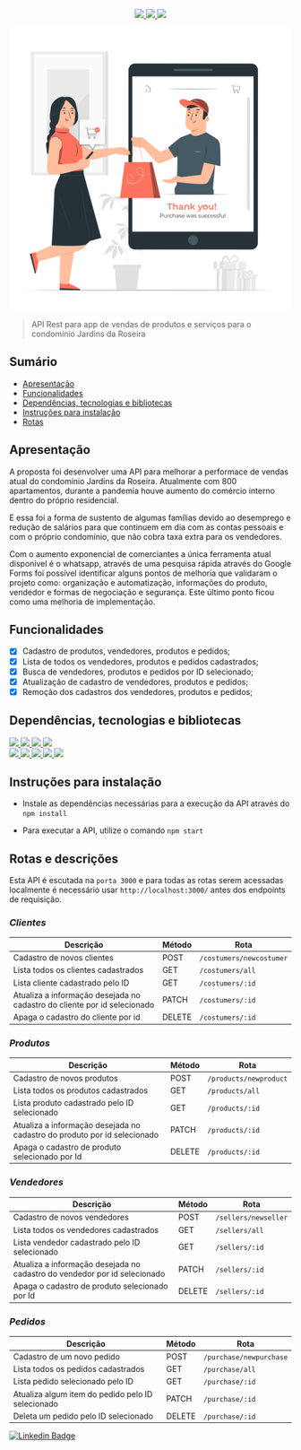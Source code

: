 <p align="center">
  <a>
    <a href="https://on12-api-final-meu-pet-pe.herokuapp.com/"><img src="https://img.shields.io/badge/deploy-heroku.com-blue">
    <a href="https://www.mongodb.com/cloud/atlas"><img src="https://img.shields.io/badge/database-mongodb.com-blue">
    <a href="https://nodejs.org/pt-br/"><img src="https://img.shields.io/badge/node-v12.18.3-blue">
  </a>
</p>

![ROSEIRAS-SHOPPING](https://github.com/aline0310/projetofinal-Reprograma/blob/master/img/In%20no%20time-pana.png)

> API Rest para app de vendas de produtos e serviços para o condomínio Jardins da Roseira

## **Sumário**

- [Apresentação](#apresentação)
- [Funcionalidades](#funcionalidades)
- [Dependências, tecnologias e bibliotecas](#dependências-tecnologias-e-bibliotecas)
- [Instruções para instalação](#instruções-para-instalação)
- [Rotas](#rotas)

## **Apresentação**

A proposta foi desenvolver uma API para melhorar a performace de vendas atual do condomínio Jardins da Roseira. Atualmente com 800 apartamentos, durante a pandemia houve aumento do comércio interno dentro do próprio residencial.

E essa foi a forma de sustento de algumas famílias devido ao desemprego e redução de salários para que continuem em dia com as contas pessoais e com o próprio condomínio, que não cobra taxa extra para os vendedores.

 Com o aumento exponencial de comerciantes a única ferramenta atual disponível é o whatsapp, através de uma pesquisa rápida através do Google Forms foi possível identificar alguns pontos de melhoria que validaram o projeto como: organização e automatização, informações do produto, vendedor e formas de negociação e segurança. Este último ponto ficou como uma melhoria de implementação.



## **Funcionalidades**

- [x] Cadastro de produtos, vendedores, produtos e pedidos;
- [X] Lista de todos os vendedores, produtos e pedidos cadastrados;
- [x] Busca de vendedores, produtos e pedidos por ID selecionado;
- [X] Atualização de cadastro de vendedores, produtos e pedidos;
- [X] Remoção dos cadastros dos vendedores, produtos e pedidos;

## **Dependências, tecnologias e bibliotecas**

<p align="left">
  <a>
    <a href="https://git-scm.com/"><img src="https://img.shields.io/badge/Git/GitHub-blue">
    <a href="https://nodejs.org/pt-br/"><img src="https://img.shields.io/badge/NodeJS-blue">
    <a href="https://www.mongodb.com/cloud/atlas"><img src="https://img.shields.io/badge/MongoDB%20Atlas-blue">
    <a href="https://herokuapp.com/"><img src="https://img.shields.io/badge/Heroku-blue">
    <br/>
    <a href="https://www.npmjs.com/"><img src="https://img.shields.io/badge/npm-6.14.6-lightblue">
    <a href="https://expressjs.com/pt-br/"><img src="https://img.shields.io/badge/express-4.17.1-lightblue">
    <a href="https://mongoosejs.com/"><img src="https://img.shields.io/badge/mongoose-5.10.17-lightblue">
    <a href="https://www.npmjs.com/package/dotenv-safe"><img src="https://img.shields.io/badge/dotenv-8.2.0-lightblue">
    <a href="https://www.npmjs.com/package/nodemon"><img src="https://img.shields.io/badge/nodemon-2.0.6-lightblue">
  </a> 
</p>

## **Instruções para instalação**

- Instale as dependências necessárias para a execução da API através do `npm install`

- Para executar a API, utilize o comando `npm start`


## **Rotas e descrições**

Esta API é escutada na `porta 3000` e para todas as rotas serem acessadas localmente é necessário usar `http://localhost:3000/` antes dos endpoints de requisição.

### _Clientes_

| Descrição                                                    | Método | Rota                     |
| ------------------------------------------------------------ | ------ | ------------------------ |
| Cadastro de novos clientes                                   | POST   | `/costumers/newcostumer` |
| Lista todos os clientes cadastrados                          | GET    | `/costumers/all`         |
| Lista cliente cadastrado pelo ID                             | GET    | `/costumers/:id`         |
| Atualiza a informação desejada no cadastro do cliente por id selecionado | PATCH  | `/costumers/:id`         |
| Apaga o cadastro do cliente por id                           | DELETE | `/costumers/:id`         |


### _Produtos_

| Descrição                                                    | Método | Rota                   |
| ------------------------------------------------------------ | ------ | ---------------------- |
| Cadastro de novos produtos                                   | POST   | `/products/newproduct` |
| Lista todos os produtos cadastrados                          | GET    | `/products/all`        |
| Lista produto cadastrado pelo ID selecionado                 | GET    | `/products/:id`        |
| Atualiza a informação desejada no cadastro do produto por id selecionado | PATCH  | `/products/:id`        |
| Apaga o cadastro de produto selecionado por Id               | DELETE | `/products/:id`        |

### _Vendedores_

| Descrição                                                    | Método | Rota                 |
| ------------------------------------------------------------ | ------ | -------------------- |
| Cadastro de novos vendedores                                 | POST   | `/sellers/newseller` |
| Lista todos os vendedores cadastrados                        | GET    | `/sellers/all`       |
| Lista vendedor cadastrado pelo ID selecionado                | GET    | `/sellers/:id`       |
| Atualiza a informação desejada no cadastro do vendedor por id selecionado | PATCH  | `/sellers/:id`       |
| Apaga o cadastro de produto selecionado por Id               | DELETE | `/sellers/:id`       |

### _Pedidos_

| Descrição                                         | Método | Rota                    |
| ------------------------------------------------- | ------ | ----------------------- |
| Cadastro de um novo pedido                        | POST   | `/purchase/newpurchase` |
| Lista todos os pedidos cadastrados                | GET    | `/purchase/all`         |
| Lista pedido selecionado pelo ID                  | GET    | `/purchase/:id`         |
| Atualiza algum item do pedido pelo ID selecionado | PATCH  | `/purchase/:id`         |
| Deleta um pedido pelo ID selecionado              | DELETE | `/purchase/:id`         |

[![Linkedin Badge](https://img.shields.io/badge/-Aline%20Rodrigues-lightblue?style=flat-square&logo=Linkedin&logoColor=white)](https://www.linkedin.com/in/alinerodriguess/)

